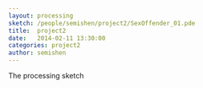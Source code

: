 ```yaml
---
layout: processing
sketch: /people/semishen/project2/SexOffender_01.pde
title:  project2
date:   2014-02-11 13:30:00
categories: project2
author: semishen
---
```

The processing sketch
